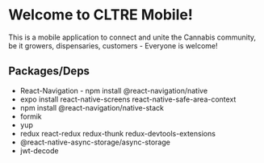 # Welcome to CLTRE Mobile!
This is a mobile application to connect and unite the Cannabis community, be it growers, dispensaries, customers - Everyone is welcome!

## Packages/Deps
* React-Navigation - npm install @react-navigation/native
* expo install react-native-screens react-native-safe-area-context
* npm install @react-navigation/native-stack
* formik
* yup
* redux react-redux redux-thunk redux-devtools-extensions
* @react-native-async-storage/async-storage
* jwt-decode